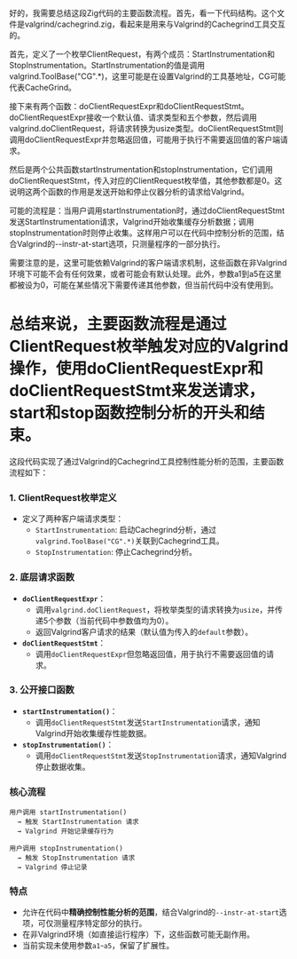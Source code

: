 好的，我需要总结这段Zig代码的主要函数流程。首先，看一下代码结构。这个文件是valgrind/cachegrind.zig，看起来是用来与Valgrind的Cachegrind工具交互的。

首先，定义了一个枚举ClientRequest，有两个成员：StartInstrumentation和StopInstrumentation。StartInstrumentation的值是调用valgrind.ToolBase("CG".*)，这里可能是在设置Valgrind的工具基地址，CG可能代表CacheGrind。

接下来有两个函数：doClientRequestExpr和doClientRequestStmt。doClientRequestExpr接收一个默认值、请求类型和五个参数，然后调用valgrind.doClientRequest，将请求转换为usize类型。doClientRequestStmt则调用doClientRequestExpr并忽略返回值，可能用于执行不需要返回值的客户端请求。

然后是两个公共函数startInstrumentation和stopInstrumentation，它们调用doClientRequestStmt，传入对应的ClientRequest枚举值，其他参数都是0。这说明这两个函数的作用是发送开始和停止仪器分析的请求给Valgrind。

可能的流程是：当用户调用startInstrumentation时，通过doClientRequestStmt发送StartInstrumentation请求，Valgrind开始收集缓存分析数据；调用stopInstrumentation时则停止收集。这样用户可以在代码中控制分析的范围，结合Valgrind的--instr-at-start选项，只测量程序的一部分执行。

需要注意的是，这里可能依赖Valgrind的客户端请求机制，这些函数在非Valgrind环境下可能不会有任何效果，或者可能会有默认处理。此外，参数a1到a5在这里都被设为0，可能在某些情况下需要传递其他参数，但当前代码中没有使用到。

总结来说，主要函数流程是通过ClientRequest枚举触发对应的Valgrind操作，使用doClientRequestExpr和doClientRequestStmt来发送请求，start和stop函数控制分析的开头和结束。
================================================
这段代码实现了通过Valgrind的Cachegrind工具控制性能分析的范围，主要函数流程如下：

### 1. **ClientRequest枚举定义**
- 定义了两种客户端请求类型：
  - `StartInstrumentation`: 启动Cachegrind分析，通过`valgrind.ToolBase("CG".*)`关联到Cachegrind工具。
  - `StopInstrumentation`: 停止Cachegrind分析。

### 2. **底层请求函数**
- **`doClientRequestExpr`**：
  - 调用`valgrind.doClientRequest`，将枚举类型的请求转换为`usize`，并传递5个参数（当前代码中参数值均为0）。
  - 返回Valgrind客户请求的结果（默认值为传入的`default`参数）。
- **`doClientRequestStmt`**：
  - 调用`doClientRequestExpr`但忽略返回值，用于执行不需要返回值的请求。

### 3. **公开接口函数**
- **`startInstrumentation()`**：
  - 调用`doClientRequestStmt`发送`StartInstrumentation`请求，通知Valgrind开始收集缓存性能数据。
- **`stopInstrumentation()`**：
  - 调用`doClientRequestStmt`发送`StopInstrumentation`请求，通知Valgrind停止数据收集。

### 核心流程
```
用户调用 startInstrumentation()
  → 触发 StartInstrumentation 请求
  → Valgrind 开始记录缓存行为

用户调用 stopInstrumentation()
  → 触发 StopInstrumentation 请求
  → Valgrind 停止记录
```

### 特点
- 允许在代码中**精确控制性能分析的范围**，结合Valgrind的`--instr-at-start`选项，可仅测量程序特定部分的执行。
- 在非Valgrind环境（如直接运行程序）下，这些函数可能无副作用。
- 当前实现未使用参数`a1`-`a5`，保留了扩展性。